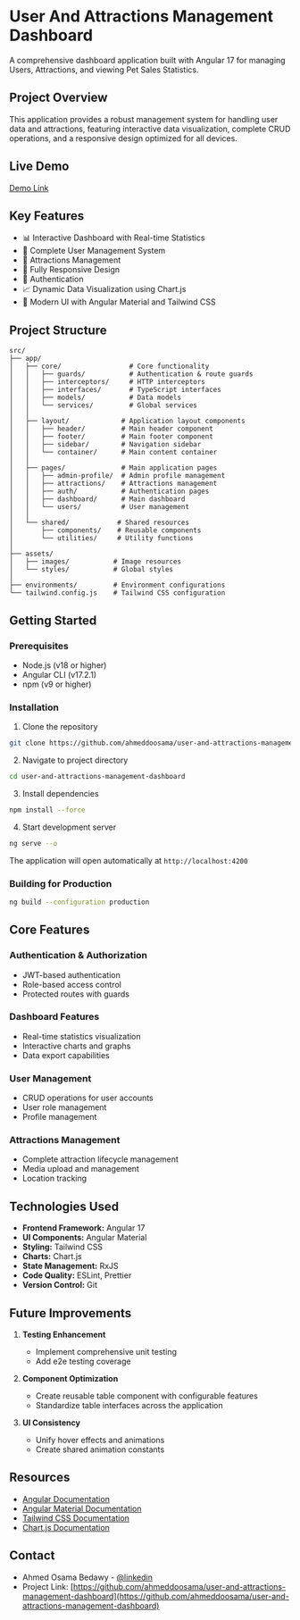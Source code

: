 # User And Attractions Management Dashboard

A comprehensive dashboard application built with Angular 17 for managing Users, Attractions, and viewing Pet Sales Statistics.

## Project Overview

This application provides a robust management system for handling user data and attractions, featuring interactive data visualization, complete CRUD operations, and a responsive design optimized for all devices.

## Live Demo
[Demo Link](https://ahmeddoosama.github.io/user-and-attractions-management-dashboard)

## Key Features

- 📊 Interactive Dashboard with Real-time Statistics
- 👥 Complete User Management System
- 🎯 Attractions Management
- 📱 Fully Responsive Design
- 🔐 Authentication
- 📈 Dynamic Data Visualization using Chart.js
- 🎨 Modern UI with Angular Material and Tailwind CSS

## Project Structure

```
src/
├── app/
│   ├── core/                 # Core functionality
│   │   ├── guards/           # Authentication & route guards
│   │   ├── interceptors/     # HTTP interceptors
│   │   ├── interfaces/       # TypeScript interfaces
│   │   ├── models/           # Data models
│   │   └── services/         # Global services
│   │
│   ├── layout/             # Application layout components
│   │   ├── header/         # Main header component
│   │   ├── footer/         # Main footer component
│   │   ├── sidebar/        # Navigation sidebar
│   │   └── container/      # Main content container
│   │
│   ├── pages/              # Main application pages
│   │   ├── admin-profile/  # Admin profile management
│   │   ├── attractions/    # Attractions management
│   │   ├── auth/           # Authentication pages
│   │   ├── dashboard/      # Main dashboard
│   │   └── users/          # User management
│   │
│   └── shared/            # Shared resources
│       ├── components/    # Reusable components
│       └── utilities/     # Utility functions
│
├── assets/
│   ├── images/           # Image resources
│   └── styles/           # Global styles
│
├── environments/         # Environment configurations
└── tailwind.config.js    # Tailwind CSS configuration
```

## Getting Started

### Prerequisites

- Node.js (v18 or higher)
- Angular CLI (v17.2.1)
- npm (v9 or higher)

### Installation

1. Clone the repository
```bash
git clone https://github.com/ahmeddoosama/user-and-attractions-management-dashboard
```

2. Navigate to project directory
```bash
cd user-and-attractions-management-dashboard
```

3. Install dependencies
```bash
npm install --force
```

4. Start development server
```bash
ng serve --o
```

The application will open automatically at `http://localhost:4200`

### Building for Production

```bash
ng build --configuration production
```

## Core Features

### Authentication & Authorization
- JWT-based authentication
- Role-based access control
- Protected routes with guards

### Dashboard Features
- Real-time statistics visualization
- Interactive charts and graphs
- Data export capabilities

### User Management
- CRUD operations for user accounts
- User role management
- Profile management

### Attractions Management
- Complete attraction lifecycle management
- Media upload and management
- Location tracking

## Technologies Used

- **Frontend Framework:** Angular 17
- **UI Components:** Angular Material
- **Styling:** Tailwind CSS
- **Charts:** Chart.js
- **State Management:** RxJS
- **Code Quality:** ESLint, Prettier
- **Version Control:** Git

## Future Improvements

1. **Testing Enhancement**
   - Implement comprehensive unit testing
   - Add e2e testing coverage

2. **Component Optimization**
   - Create reusable table component with configurable features
   - Standardize table interfaces across the application

3. **UI Consistency**
   - Unify hover effects and animations
   - Create shared animation constants

## Resources

- [Angular Documentation](https://angular.io/docs)
- [Angular Material Documentation](https://material.angular.io/docs)
- [Tailwind CSS Documentation](https://tailwindcss.com/docs)
- [Chart.js Documentation](https://www.chartjs.org/)

## Contact

- Ahmed Osama Bedawy - [@linkedin](https://www.linkedin.com/in/ahmeddoosama/)
- Project Link: [https://github.com/ahmeddoosama/user-and-attractions-management-dashboard](https://github.com/ahmeddoosama/user-and-attractions-management-dashboard)

